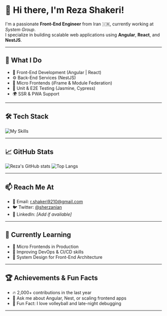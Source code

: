 # 👋 Hi there, I'm Reza Shakeri!

I'm a passionate **Front-End Engineer** from Iran 🇮🇷, currently working at *System Group*.  
I specialize in building scalable web applications using **Angular**, **React**, and **NestJS**.

---

## 💼 What I Do
- 🚀 Front-End Development (Angular | React)
- ⚙️ Back-End Services (NestJS)
- 🧱 Micro Frontends (iFrame & Module Federation)
- 🧪 Unit & E2E Testing (Jasmine, Cypress)
- 🌍 SSR & PWA Support

---

## 🛠 Tech Stack

![My Skills](https://skillicons.dev/icons?i=ts,angular,react,nestjs,docker,git,vscode,html,css,js,webpack)

---

## 📈 GitHub Stats

![Reza's GitHub stats](https://github-readme-stats.vercel.app/api?username=shrezaaa&show_icons=true&theme=tokyonight&count_private=true)
![Top Langs](https://github-readme-stats.vercel.app/api/top-langs/?username=shrezaaa&layout=compact&theme=tokyonight)

---

## 📫 Reach Me At

- 📧 Email: [r.shakeri9210@gmail.com](mailto:r.shakeri9210@gmail.com)
- 🐦 Twitter: [@sherzanian](https://twitter.com/sherzanian)
- 💼 LinkedIn: *[Add if available]*

---

## 🌱 Currently Learning
- 🧩 Micro Frontends in Production
- 🎯 Improving DevOps & CI/CD skills
- 🧠 System Design for Front-End Architecture

---

## 🏆 Achievements & Fun Facts
- 🔥 2,000+ contributions in the last year
- 💬 Ask me about Angular, Nest, or scaling frontend apps
- 🎉 Fun Fact: I love volleyball and late-night debugging

---
